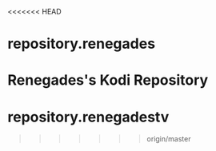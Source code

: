 <<<<<<< HEAD
# repository.renegades
Renegades's Kodi Repository
=======
# repository.renegadestv
>>>>>>> origin/master
